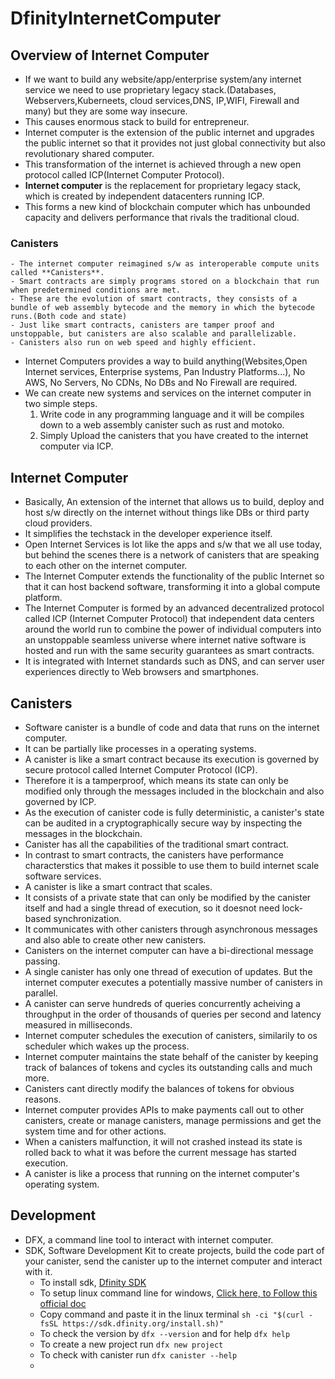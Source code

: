 # DfinityInternetComputer

## Overview of Internet Computer
  - If we want to build any website/app/enterprise system/any internet service we need to use proprietary legacy stack.(Databases, Webservers,Kuberneets, cloud services,DNS, IP,WIFI, Firewall and many) but they are some way insecure.
  - This causes enormous stack to build for entrepreneur.
  - Internet computer is the extension of the public internet and upgrades the public internet so that it provides not just global connectivity but also revolutionary shared computer.
  - This transformation of the internet is achieved through a new open protocol called ICP(Internet Computer Protocol).
  - **Internet computer** is the replacement for proprietary legacy stack, which is created by independent datacenters running ICP.
  - This forms a new kind of blockchain computer which has unbounded capacity and delivers performance that rivals the traditional cloud.
  ### Canisters
    - The internet computer reimagined s/w as interoperable compute units called **Canisters**.
    - Smart contracts are simply programs stored on a blockchain that run when predetermined conditions are met.
    - These are the evolution of smart contracts, they consists of a bundle of web assembly bytecode and the memory in which the bytecode runs.(Both code and state)
    - Just like smart contracts, canisters are tamper proof and unstoppable, but canisters are also scalable and parallelizable.
    - Canisters also run on web speed and highly efficient.
  - Internet Computers provides a way to build anything(Websites,Open Internet services, Enterprise systems, Pan Industry Platforms...), No AWS, No Servers, No CDNs, No DBs and No Firewall are required.
  - We can create new systems and services on the internet computer in two simple steps.
    1. Write code in any programming language and it will be compiles down to a web assembly canister such as rust and motoko.
    2. Simply Upload the canisters that you have created to the internet computer via ICP.
## Internet Computer
  - Basically, An extension of the internet that allows us to build, deploy and host s/w directly on the internet without things like DBs or third party cloud providers.
  - It simplifies the techstack in the developer experience itself.
  - Open Internet Services is lot like the apps and s/w that we all use today, but behind the scenes there is a network of canisters that are speaking to each other on the internet computer.
  - The Internet Computer extends the functionality of the public Internet so that it can host backend software, transforming it into a global compute platform.
  - The Internet Computer is formed by an advanced decentralized protocol called ICP (Internet Computer Protocol) that independent data centers around the world run to combine the power of individual computers into an unstoppable seamless universe where internet native software is hosted and run with the same security guarantees as smart contracts.
  - It is integrated with Internet standards such as DNS, and can server user experiences directly to Web browsers and smartphones.
## Canisters
  - Software canister is a bundle of code and data that runs on the internet computer.
  - It can be partially like processes in a operating systems.
  - A canister is like a smart contract because its execution is governed by secure protocol called Internet Computer Protocol (ICP).
  - Therefore it is a tamperproof, which means its state can only be modified only through the messages included in the blockchain and also governed by ICP.
  - As the execution of canister code is fully deterministic, a canister's state can be audited in a cryptographically secure way by inspecting the messages in the blockchain.
  - Canister has all the capabilities of the traditional smart contract.
  - In contrast to smart contracts, the canisters have performance characterstics that makes it possible to use them to build internet scale software services.
  - A canister is like a smart contract that scales.
  - It consists of a private state that can only be modified by the canister itself and had a single thread of execution, so it doesnot need lock-based synchronization.
  - It communicates with other canisters through asynchronous messages and also able to create other new canisters.
  - Canisters on the internet computer can have a bi-directional message passing.
  - A single canister has only one thread of execution of updates. But the internet computer executes a potentially massive number of canisters in parallel. 
  - A canister can serve hundreds of queries concurrently acheiving a throughput in the order of thousands of queries per second and latency measured in milliseconds.
  - Internet computer schedules the execution of canisters, similarily to os scheduler which wakes up the process.
  - Internet computer maintains the state behalf of the canister by keeping track of balances of tokens and cycles its outstanding calls and much more.
  - Canisters cant directly modify the balances of tokens for obvious reasons.
  - Internet computer provides APIs to make payments call out to other canisters, create or manage canisters, manage permissions and get the system time and for other actions.
  - When a canisters malfunction, it will not crashed instead its state is rolled back to what it was before the current message has started execution.
  - A canister is like a process that running on the internet computer's operating system.

## Development
- DFX, a command line tool to interact with internet computer.
- SDK, Software Development Kit to create projects, build the code part of your canister, send the canister up to the internet computer and interact with it.
  - To install sdk, [Dfinity SDK](https://sdk.dfinity.org/docs/index.html)
  - To setup linux command line for windows, [Click here, to Follow this official doc](https://docs.microsoft.com/en-us/windows/wsl/install-win10)
  - Copy command and paste it in the linux terminal `sh -ci "$(curl -fsSL https://sdk.dfinity.org/install.sh)"`
  - To check the version by `dfx --version` and for help `dfx help`
  - To create a new project run `dfx new project`
  - To check with canister run `dfx canister --help`
  - 
